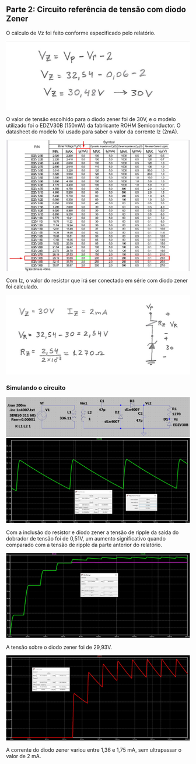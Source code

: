 ## Parte 2: Circuito referência de tensão com diodo Zener
O cálculo de Vz foi feito conforme especificado pelo relatório.

![f6](/resources/images/relat3/p2calculo1.jpg)

O valor de tensão escolhido para o diodo zener foi de 30V, e o modelo utilizado foi o EDZV30B (150mW) da fabricante ROHM Semiconductor. O datasheet do modelo foi usado para saber o valor da corrente Iz (2mA).

![f7](/resources/images/relat3/p2tabela.jpg)

Com Iz, o valor do resistor que irá ser conectado em série com diodo zener foi calculado.

![f8](/resources/images/relat3/p2calculo2.jpg)

### Simulando o circuito
![f9](/resources/images/relat3/p2circ1.jpg)
![f10](/resources/images/relat3/p2curva1.jpg)

Com a inclusão do resistor e diodo zener a tensão de ripple da saída do dobrador de tensão foi de 0,51V, um aumento significativo quando comparado com a tensão de ripple da parte anterior do relatório.

![f11](/resources/images/relat3/p2curva2.jpg)

A tensão sobre o diodo zener foi de 29,93V.

![f12](/resources/images/relat3/p2curva3.jpg)

A corrente do diodo zener variou entre 1,36 e 1,75 mA, sem ultrapassar o valor de 2 mA.
